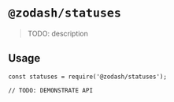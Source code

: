 # `@zodash/statuses`

> TODO: description

## Usage

```
const statuses = require('@zodash/statuses');

// TODO: DEMONSTRATE API
```
